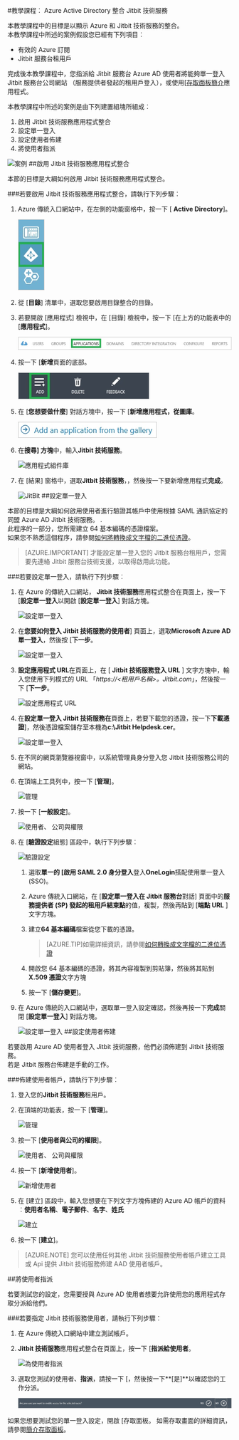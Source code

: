<properties 
    pageTitle="教學課程︰ 使用 Jitbit 技術服務的 Azure Active Directory 整合 |Microsoft Azure" 
    description="瞭解如何使用 Azure Active Directory 中的 Jitbit 技術服務，來啟用單一登入、 自動化佈建和更多 ！" 
    services="active-directory" 
    authors="jeevansd"  
    documentationCenter="na" 
    manager="femila"/>
<tags 
    ms.service="active-directory" 
    ms.devlang="na" 
    ms.topic="article" 
    ms.tgt_pltfrm="na" 
    ms.workload="identity" 
    ms.date="09/29/2016" 
    ms.author="jeedes" />

#<a name="tutorial-azure-active-directory-integration-with-jitbit-helpdesk"></a>教學課程︰ Azure Active Directory 整合 Jitbit 技術服務
  
本教學課程中的目標是以顯示 Azure 和 Jitbit 技術服務的整合。  
本教學課程中所述的案例假設您已經有下列項目︰

-   有效的 Azure 訂閱
-   Jitbit 服務台租用戶
  
完成後本教學課程中，您指派給 Jitbit 服務台 Azure AD 使用者將能夠單一登入 Jitbit 服務台公司網站 （服務提供者發起的租用戶登入），或使用[[存取面板簡介](active-directory-saas-access-panel-introduction.md)應用程式。
  
本教學課程中所述的案例是由下列建置組塊所組成︰

1.  啟用 Jitbit 技術服務應用程式整合
2.  設定單一登入
3.  設定使用者佈建
4.  將使用者指派

![案例](./media/active-directory-saas-jitbit-helpdesk-tutorial/IC777676.png "案例")
##<a name="enabling-the-application-integration-for-jitbit-helpdesk"></a>啟用 Jitbit 技術服務應用程式整合
  
本節的目標是大綱如何啟用 Jitbit 技術服務應用程式整合。

###<a name="to-enable-the-application-integration-for-jitbit-helpdesk-perform-the-following-steps"></a>若要啟用 Jitbit 技術服務應用程式整合，請執行下列步驟︰

1.  Azure 傳統入口網站中，在左側的功能窗格中，按一下 [ **Active Directory**]。

    ![Active Directory](./media/active-directory-saas-jitbit-helpdesk-tutorial/IC700993.png "Active Directory")

2.  從 [**目錄**] 清單中，選取您要啟用目錄整合的目錄。

3.  若要開啟 [應用程式] 檢視中，在 [目錄] 檢視中，按一下 [在上方的功能表中的 [**應用程式**]。

    ![應用程式](./media/active-directory-saas-jitbit-helpdesk-tutorial/IC700994.png "應用程式")

4.  按一下 [**新增**頁面的底部。

    ![新增應用程式](./media/active-directory-saas-jitbit-helpdesk-tutorial/IC749321.png "新增應用程式")

5.  在 [**您想要做什麼**] 對話方塊中，按一下 [**新增應用程式，從圖庫**。

    ![新增 gallerry 應用程式](./media/active-directory-saas-jitbit-helpdesk-tutorial/IC749322.png "新增 gallerry 應用程式")

6.  在**搜尋] 方塊**中，輸入**Jitbit 技術服務**。

    ![應用程式組件庫](./media/active-directory-saas-jitbit-helpdesk-tutorial/IC777677.png "應用程式組件庫")

7.  在 [結果] 窗格中，選取**Jitbit 技術服務**，，然後按一下要新增應用程式**完成**。

    ![JitBit](./media/active-directory-saas-jitbit-helpdesk-tutorial/IC781008.png "JitBit")
##<a name="configuring-single-sign-on"></a>設定單一登入
  
本節的目標是大綱如何啟用使用者進行驗證其帳戶中使用根據 SAML 通訊協定的同盟 Azure AD Jitbit 技術服務。 .  
此程序的一部分，您所需建立 64 基本編碼的憑證檔案。  
如果您不熟悉這個程序，請參閱[如何將轉換成文字檔的二進位憑證](http://youtu.be/PlgrzUZ-Y1o)。

>[AZURE.IMPORTANT] 才能設定單一登入您的 Jitbit 服務台租用戶，您需要先連絡 Jitbit 服務台技術支援，以取得啟用此功能。

###<a name="to-configure-single-sign-on-perform-the-following-steps"></a>若要設定單一登入，請執行下列步驟︰

1.  在 Azure 的傳統入口網站， **Jitbit 技術服務**應用程式整合在頁面上，按一下 [**設定單一登入**以開啟 [**設定單一登入**] 對話方塊。

    ![設定單一登入](./media/active-directory-saas-jitbit-helpdesk-tutorial/IC777678.png "設定單一登入")

2.  在**您要如何登入 Jitbit 技術服務的使用者**] 頁面上，選取**Microsoft Azure AD 單一登入**，然後按 [**下一步**。

    ![設定單一登入](./media/active-directory-saas-jitbit-helpdesk-tutorial/IC777679.png "設定單一登入")

3.  **設定應用程式 URL**在頁面上，在 [ **Jitbit 技術服務登入 URL** ] 文字方塊中，輸入您使用下列模式的 URL 「*https://\<租用戶名稱\>。Jitbit.com*」，然後按一下 [**下一步**。

    ![設定應用程式 URL](./media/active-directory-saas-jitbit-helpdesk-tutorial/IC777528.png "設定應用程式 URL")

4.  在**設定單一登入 Jitbit 技術服務在**頁面上，若要下載您的憑證，按一下**下載憑證**]，然後憑證檔案儲存至本機為**c:\\Jitbit Helpdesk.cer**。

    ![設定單一登入](./media/active-directory-saas-jitbit-helpdesk-tutorial/IC777680.png "設定單一登入")

5.  在不同的網頁瀏覽器視窗中，以系統管理員身分登入您 Jitbit 技術服務公司的網站。

6.  在頂端上工具列中，按一下 [**管理**]。

    ![管理](./media/active-directory-saas-jitbit-helpdesk-tutorial/IC777681.png "管理")

7.  按一下 [**一般設定**]。

    ![使用者、 公司與權限](./media/active-directory-saas-jitbit-helpdesk-tutorial/IC777682.png "使用者、 公司與權限")

8.  在 [**驗證設定**組態] 區段中，執行下列步驟︰

    ![驗證設定](./media/active-directory-saas-jitbit-helpdesk-tutorial/IC777683.png "驗證設定")

    1.  選取**單一的 [啟用 SAML 2.0 身分登入**登入**OneLogin**搭配使用單一登入 (SSO)。
    2.  Azure 傳統入口網站，在 [**設定單一登入在 Jitbit 服務台**對話] 頁面中的**服務提供者 (SP) 發起的租用戶結束點**的值，複製，然後再貼到 [**端點 URL** ] 文字方塊。
    3.  建立**64 基本編碼**檔案從您下載的憑證。
        
        >[AZURE.TIP]如需詳細資訊，請參閱[如何轉換成文字檔的二進位憑證](http://youtu.be/PlgrzUZ-Y1o)

    4.  開啟您 64 基本編碼的憑證，將其內容複製到剪貼簿，然後將其貼到**X.509 憑證**文字方塊
    5.  按一下 [**儲存變更**]。

9.  在 Azure 傳統的入口網站中，選取單一登入設定確認，然後再按一下**完成**關閉 [**設定單一登入**] 對話方塊。

    ![設定單一登入](./media/active-directory-saas-jitbit-helpdesk-tutorial/IC777684.png "設定單一登入")
##<a name="configuring-user-provisioning"></a>設定使用者佈建
  
若要啟用 Azure AD 使用者登入 Jitbit 技術服務，他們必須佈建到 Jitbit 技術服務。  
若是 Jitbit 服務台佈建是手動的工作。

###<a name="to-provision-a-user-accounts-perform-the-following-steps"></a>佈建使用者帳戶，請執行下列步驟︰

1.  登入您的**Jitbit 技術服務**租用戶。

2.  在頂端的功能表，按一下 [**管理**]。

    ![管理](./media/active-directory-saas-jitbit-helpdesk-tutorial/IC777681.png "管理")

3.  按一下 [**使用者與公司的權限**]。

    ![使用者、 公司與權限](./media/active-directory-saas-jitbit-helpdesk-tutorial/IC777682.png "使用者、 公司與權限")

4.  按一下 [**新增使用者**]。

    ![新增使用者](./media/active-directory-saas-jitbit-helpdesk-tutorial/IC777685.png "新增使用者")

5.  在 [建立] 區段中，輸入您想要在下列文字方塊佈建的 Azure AD 帳戶的資料︰**使用者名稱**、**電子郵件**、**名字**、**姓氏**

    ![建立](./media/active-directory-saas-jitbit-helpdesk-tutorial/IC777686.png "建立")

6.  按一下 [**建立**]。

>[AZURE.NOTE] 您可以使用任何其他 Jitbit 技術服務使用者帳戶建立工具或 Api 提供 Jitbit 技術服務佈建 AAD 使用者帳戶。

##<a name="assigning-users"></a>將使用者指派
  
若要測試您的設定，您需要授與 Azure AD 使用者想要允許使用您的應用程式存取分派給他們。

###<a name="to-assign-users-to-jitbit-helpdesk-perform-the-following-steps"></a>若要指定 Jitbit 技術服務使用者，請執行下列步驟︰

1.  在 Azure 傳統入口網站中建立測試帳戶。

2.  **Jitbit 技術服務**應用程式整合在頁面上，按一下 [**指派給使用者**。

    ![為使用者指派](./media/active-directory-saas-jitbit-helpdesk-tutorial/IC777687.png "為使用者指派")

3.  選取您測試的使用者、**指派**，請按一下 [，然後按一下**[是]**以確認您的工作分派。

    ![[是]](./media/active-directory-saas-jitbit-helpdesk-tutorial/IC767830.png "[是]")
  
如果您想要測試您的單一登入設定，開啟 [存取面板。 如需存取畫面的詳細資訊，請參閱[簡介存取面板](active-directory-saas-access-panel-introduction.md)。